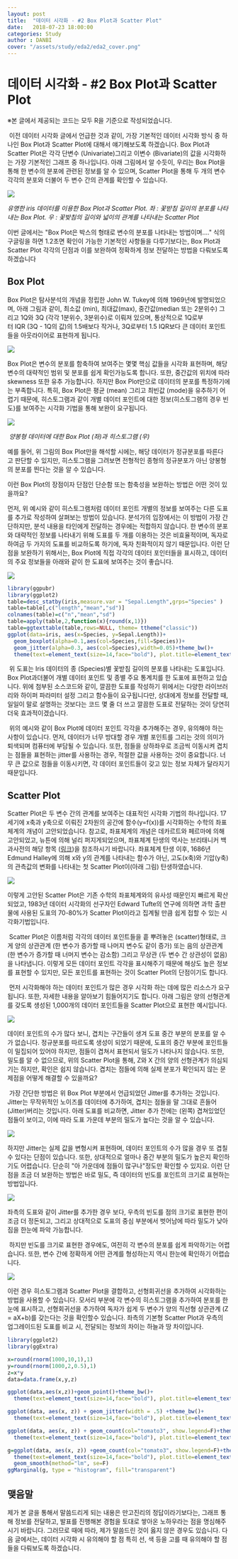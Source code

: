 ```yaml
---
layout: post
title:  "데이터 시각화 - #2 Box Plot과 Scatter Plot"
date:   2018-07-23 18:00:00
categories: Study
author : DANBI
cover: "/assets/study/eda2/eda2_cover.png"
---
```


# 데이터 시각화 - #2 Box Plot과 Scatter Plot

※본 글에서 제공되는 코드는 모두 R을 기준으로 작성되었습니다.  

​	이전 데이터 시각화 글에서 언급한 것과 같이, 가장 기본적인 데이터 시각화 방식 중 하나인 Box Plot과 Scatter Plot에 대해서 얘기해보도록 하겠습니다. Box Plot과 Scatter Plot은 각각 단변수 (Univariate)그리고 이변수 (Bivariate)의 값을 시각화하는 가장 기본적인 그래프 중 하나입니다. 아래 그림에서 알 수듯이, 우리는 Box Plot을 통해 한 변수의 분포에 관련된 정보를 알 수 있으며, Scatter Plot을 통해 두 개의 변수 각각의 분포와 더불어 두 변수 간의 관계를 확인할 수 있습니다. 

![](/assets/study/eda2/eda2_graph1.png)

*유명한 iris 데이터를 이용한 Box Plot과 Scatter Plot.*
*좌 : 꽃받침 길이의 분포를 나타내는 Box Plot. 우 : 꽃밪침의 길이와 넓이의 관계를 나타내는 Scatter Plot*

이번 글에서는 "Box Plot은 박스의 형태로 변수의 분포를 나타내는 방법이며...." 식의 구글링을 하면 1.2초면 확인이 가능한 기본적인 사항들을 다루기보다는, Box Plot과 Scatter Plot 각각의 단점과 이를 보완하여 정확하게 정보 전달하는 방법을 다뤄보도록 하겠습니다

## Box Plot

Box Plot은 탐사분석의 개념을 정립한 John W. Tukey에 의해 1969년에 발명되었으며, 아래 그림과 같이, 최소값 (min), 최대값(max), 중간값(median 또는 2분위수) 그리고 1Q와 3Q (각각 1분위수, 3분위수)로 이뤄져 있으며, 통상적으로 1Q로부터 IQR (3Q - 1Q의 값)의 1.5배보다 작거나, 3Q로부터 1.5 IQR보다 큰 데이터 포인트들을 아웃라이어로 표현하게 됩니다. 

![](/assets/study/eda2/eda2_boxplot.png)

Box Plot은 변수의 분포를 함축하여 보여주는 몇몇 핵심 값들을 시각화 표현하며, 해당 변수의 대략적인 범위 및 분포를 쉽게 확인가능도록 합니다. 또한, 중간값의 위치에 따라 skewness 또한 유추 가능합니다. 하지만 Box Plot만으로 데이터의 분포를 특정하기에는 부족합니다. 특히, Box Plot은 평균 (mean) 그리고 최빈값 (mode)을 유추하기 어렵기 때문에, 히스토그램과 같이 개별 데이터 포인트에 대한 정보(히스토그램의 경우 빈도)를 보여주는 시각화 기법을 통해 보완이 요구됩니다. 

![](/assets/study/eda2/eda2_boxplot2.png)

​						*양봉형 데이터에 대한 Box Plot (좌)과 히스토그램 (우)*

예를 들어, 위 그림의 Box Plot만을 해석할 시에는, 해당 데이터가 정규분포를 따른다고 판단할 수 있지만, 히스토그램을 그려보면 전형적인 종형의 정규분포가 아닌 양봉형의 분포를 띈다는 것을 알 수 있습니다.  

이런 Box Plot의 장점이자 단점인 단순함 또는 함축성을 보완하는 방법은 어떤 것이 있을까요?  

먼저, 위 예시와 같이 히스토그램처럼 데이터 포인트 개별의 정보를 보여주는 다른 도표를 추가로 작성하여 살펴보는 방법이 있습니다. 분석가의 입장에서는 이 방법이 가장 간단하지만, 분석 내용을 타인에게 전달하는 경우에는 적합하지 않습니다. 한 변수의 분포와 대략적인 정보를 나타내기 위해 도표를 두 개를 이용하는 것은 비효율적이며, 독자로 하여금 두 가지의 도표를 비교하도록 하기에, 독자 친화적이지 않기 때문입니다. 이런 단점을 보완하기 위해서는, Box Plot에 직접 각각의 데이터 포인터들을 표시하고, 데이터의 주요 정보들을 아래와 같이 한 도표에 보여주는 것이 좋습니다.  

![](/assets/study/eda2/eda2_boxplot3.png)

```R
library(ggpubr)
library(ggplot2)
table=desc_statby(iris,measure.var = "Sepal.Length",grps="Species" )
table=table[,c("length","mean","sd")]
colnames(table)=c("n","mean","sd")
table=apply(table,2,function(x){round(x,1)})
table=ggtexttable(table,rows=NULL, theme= ttheme("classic"))
ggplot(data=iris, aes(x=Species, y=Sepal.Length))+
  geom_boxplot(alpha=0.1,aes(col=Species,fill=Species))+
  geom_jitter(alpha=0.3, aes(col=Species),width=0.05)+theme_bw()+
  theme(text=element_text(size=14,face="bold"), plot.title=element_text(hjust=0.5, size=16,face="bold"))+ annotation_custom(ggplotGrob(table),xmin=2.8,xmax=3.1,ymin=1.5)
```

​	위 도표는 Iris 데이터의 종 (Species)별 꽃받침 길이의 분포를 나타내는 도표입니다. Box Plot과더불어 개별 데이터 포인트 및 종별 주요 통계치를 한 도표에 표현하고 있습니다. 위에 첨부된 소스코드와 같이, 깔끔한 도표를 작성하기 위에서는 다양한 라이브러리와 하이퍼 파라미터 설정 그리고 함수들이 요구됩니다만, 상대에게 정보를 전달할 때, 일일이 말로 설명하는 것보다는 코드 몇 줄 더 쓰고 깔끔한 도표로 전달하는 것이 당연히 더욱 효과적이겠습니다.  

​	위의 예시와 같이 Box Plot에 데이터 포인트 각각을 추가해주는 경우, 유의해야 하는 사항이 있습니다. 먼저, 데이터가 너무 방대할 경우 개별 포인트를 그리는 것의 의미가 퇴색되며 컴퓨터에 부담될 수 있습니다. 또한, 점들을 상하좌우로 조금씩 이동시켜 겹치는 점들을 표현하는 jitter를 사용하는 경우, 적절한 값을 사용하는 것이 중요합니다. 너무 큰 값으로 점들을 이동시키면, 각 데이터 포인트들이 갖고 있는 정보 자체가 달라지기 때문입니다.  



## Scatter Plot

Scatter Plot은 두 변수 간의 관계를 보여주는 대표적인 시각화 기법의 하나입니다. 17세기에 x축과 y축으로 이뤄진 2차원의 공간에 함수(y=f(x))를 시각화하는 수학의 좌표체계의 개념이 고안되었습니다. 참고로, 좌표체계의 개념은 데카르트와 페르마에 의해 고안되었고, 뉴튼에 의해 널리 퍼지게되었으며, 좌표체계 탄생의 역사는 브리태니커 백과사전의 해당 항목 ([링크](https://www.britannica.com/science/analytic-geometry))을 참조하시기 바랍니다. 좌표체계 탄생 이후, 1686년 Edmund Halley에 의해 x와 y의 관계를 나타내는 함수가 아닌, 고도(x축)와 기압(y축)의 관측값의 변화를 나타내는 첫 Scatter Plot이(아래 그림) 탄생하였습니다. 

![](/assets/study/eda2/eda2_sc1.png)

이렇게 고안된 Scatter Plot은 기존 수학의 좌표체계와의 유사성 때문인지 빠르게 확산되었고, 1983년 데이터 시각화의 선구자인 Edward Tufte의 연구에 의하면 과학 출판물에 사용된 도표의 70-80%가 Scatter Plot이라고 집계될 만큼 쉽게 접할 수 있는 시각화기법입니다. 

​	Scatter Plot은 이름처럼 각각의 데이터 포인트들을 흩 뿌려놓은 (scatter)형태로, 크게 양의 상관관계 (한 변수가 증가할 때 나머지 변수도 같이 증가) 또는 음의 상관관계 (한 변수가 증가할 때 너머지 변수는 감소함) 그리고 무상관 (두 변수 간 상관성이 없음)을 나타냅니다. 이렇게 모든 데이터 포인트 각각을 표시해주기 때문에 해상도 높은 정보를 표현할 수 있지만, 모든 포인트를 표현하는 것이 Scatter Plot의 단점이기도 합니다.   

​	먼저 시각화해야 하는 데이터 포인트가 많은 경우 시각화 하는 데에 많은 리소스가 요구됩니다. 또한, 자세한 내용을 알아보기 힘들어지기도 합니다. 아래 그림은 양의 선형관계를 갖도록 생성된 1,000개의 데이터 포인트들을 Scatter Plot으로 표현한 예시입니다.  

![](/assets/study/eda2/eda2_sc2.png)

데이터 포인트의 수가 많다 보니, 겹치는 구간들이 생겨 도표 중간 부분의 분포를 알 수가 없습니다. 정규분포를 따르도록 생성이 되었기 때문에, 도표의 중간 부분에 포인트들이 밀집되어 있어야 하지만, 점들이 겹쳐서 표현되서 밀도가 나타나지 않습니다. 또한, 밀도를 알 수 없으므로, 위의 Scatter Plot을 통해, Z와 X 간의 양의 선형관계가 의심되기는 하지만, 확인은 쉽지 않습니다. 겹치는 점들에 의해 실제 분포가 확인되지 않는 문제점을 어떻게 해결할 수 있을까요? 

​	가장 간단한 방법은 위 Box Plot 부분에서 언급되었던 Jitter를 추가하는 것입니다. Jitter는 무작위적인 노이즈를 데이터에 추가하여, 겹치는 점들을 말 그대로 흔들어 (Jitter)버리는 것입니다. 아래 도표를 비교하면, Jitter 추가 전에는 (왼쪽) 겹쳐있었던 점들이 보이고, 이에 따라 도표 가운데 부분의 밀도가 높다는 것을 알 수 있습니다.  

![](/assets/study/eda2/eda2_sc4.png)

하지만 Jitter는 실제 값을 변형시켜 표현하며, 데이터 포인트의 수가 많을 경우 또 겹칠 수 있다는 단점이 있습니다. 또한, 상대적으로 얼마나 중간 부분의 밀도가 높은지 확인하기도 어렵습니다. 단순히 "아 가운데에 점들이 많구나"정도만 확인할 수 있지요. 이런 단점을 조금 더 보완하는 방법은 바로 밀도, 즉 데이터의 빈도를 포인트의 크기로 표현하는 방법입니다. 

![](/assets/study/eda2/eda2_sc5.png)

좌측의 도표와 같이 Jitter를 추가한 경우 보다, 우측의 빈도를 점의 크기로 표현한 편이 조금 더 정돈되고, 그리고 상대적으로 도표의 중심 부분에서 벗어남에 따라 밀도가 낮아짐을 한눈에 파악 가능합니다. 

​	하지만 빈도를 크기로 표현한 경우에도, 여전히 각 변수의 분포를 쉽게 파악하기는 어렵습니다. 또한, 변수 간에 정확하게 어떤 관계를 형성하는지 역시 한눈에 확인하기 어렵습니다.   

![](/assets/study/eda2/eda2_sc6.png)

이런 경우 히스토그램과 Scatter Plot을 결합하고, 선형회귀선을 추가하여 시각화하는 방법을 사용할 수 있습니다. 모서리 부분에 각 변수의 히스토그램을 추가하여 분포를 한눈에 표시하고, 선형회귀선을 추가하여 독자가 쉽게 두 변수가 양의 직선형 상관관계 (Z = aX+b)를 갖는다는 것을 확인할수 있습니다. 좌측의 기본형 Scatter Plot과 우측의 업그레이드된 도표를 비교 시, 전달되는 정보의 차이는 하늘과 땅 차이입니다. 

```R
library(ggplot2)
library(ggExtra)

x=round(rnorm(1000,10,1),1)
y=round(rnorm(1000,2,0.5),1)
z=x*y
data=data.frame(x,y,z)

ggplot(data,aes(x,z))+geom_point()+theme_bw()+
  theme(text=element_text(size=14,face="bold"), plot.title=element_text(hjust=0.5, size=16,face="bold"))

ggplot(data, aes(x, z)) + geom_jitter(width = .5) +theme_bw()+
  theme(text=element_text(size=14,face="bold"), plot.title=element_text(hjust=0.5, size=16,face="bold"))

ggplot(data, aes(x, z)) + geom_count(col="tomato3", show.legend=F)+theme_bw()+
  theme(text=element_text(size=14,face="bold"), plot.title=element_text(hjust=0.5, size=16,face="bold"))

g=ggplot(data, aes(x, z)) +geom_count(col="tomato3", show.legend=F)+theme_bw()+
  theme(text=element_text(size=14,face="bold"), plot.title=element_text(hjust=0.5, size=16,face="bold"))+
  geom_smooth(method="lm", se=F)
ggMarginal(g, type = "histogram", fill="transparent")
```



## 맺음말

제가 본 글을 통해서 말씀드리게 되는 내용은 만고진리의 정답이라기보다는, 그래프 통해 정보를 전달하고, 발표를 진행해본 경험을 토대로 쌓아온 노하우라는 점을 명심해주시기 바랍니다. 그러므로 때에 따라, 제가 말씀드린 것이 옳지 않은 경우도 있습니다. 다음 글에서는, 데이터 시각화 시 유의해야 할 점 특히 선, 색 등을 고를 때 유의해야 할 점들을 다뤄보도록 하겠습니다. 



